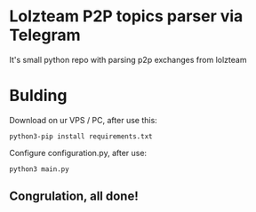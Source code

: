 <h1>Lolzteam P2P topics parser via Telegram</h1>
<p>It's small python repo with parsing p2p exchanges from lolzteam</p>

<h1>Bulding</h1>
<p>Download on ur VPS / PC, after use this:</p>
<code>python3-pip install requirements.txt</code>
<p>Configure configuration.py, after use:</p>
<code>python3 main.py</code>

<h2>Congrulation, all done!</h2>
